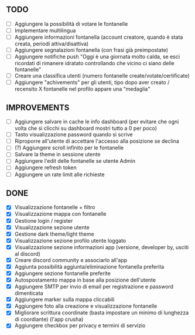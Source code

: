 ## TODO


- [ ] Aggiungere la possibilità di votare le fontanelle
- [ ] Implementare multilingua
- [ ] Aggiungere informazioni fontanella (account creatore, quando è stata creata, periodi attiva/disattiva)
- [ ] Aggiungere segnalazioni fontanella (con frasi già preimpostate)
- [ ] Aggiungere notifiche push "Oggi è una giornata molto calda, se esci ricordati di rimanere idratato controllando che vicino ci siano delle fontanelle"
- [ ] Creare una classifica utenti (numero fontanelle create/votate/certificate)
- [ ] Aggiungere "achivements" per gli utenti, tipo dopo aver creato / recensito X fontanelle nel profilo appare una "medaglia"

## IMPROVEMENTS

- [ ] Aggiungere salvare in cache le info dashboard (per evitare che ogni volta che si clicchi su dashboard mostri tutto a 0 per poco)
- [ ] Tasto visualizzazione password quando si scrive
- [ ] Riproporre all'utente di accettare l'accesso alla posizione se declina
- [ ] (?) Aggiungere scroll infinito per le fontanelle
- [ ] Salvare la theme in sessione utente
- [ ] Aggiungere l'edit delle fontanelle se utente Admin
- [ ] Aggiungere refresh token
- [ ] Aggiungere un rate limit alle richieste

## DONE

- [x] Visualizzazione fontanelle + filtro
- [x] Visualizzazione mappa con fontanelle
- [x] Gestione login / register
- [x] Visualizzazione sezione utente
- [x] Gestione dark theme/light theme
- [x] Visualizzazione sezione profilo utente loggato
- [x] Visualizzazione sezione informazioni app (versione, developer by, usciti al discord)
- [x] Creare discord community e associarlo all'app
- [x] Aggiunta possibilità aggiunta/eliminazione fontanella preferita
- [x] Aggiungere sezione fontanelle preferite
- [x] Autospostamento mappa in base alla posizione dell'utente
- [x] Aggiungere SMTP per invio di email per registrazione e password dimenticata
- [x] Aggiungere marker sulla mappa cliccabili
- [x] Aggiungere foto alla creazione e visualizzazione fontanelle
- [x] Migliorare scrittura coordinate (basta impostare un minimo di lunghezza di coordiante) (l'app crusha)
- [x] Aggiungere checkbox per privacy e termini di servizio
